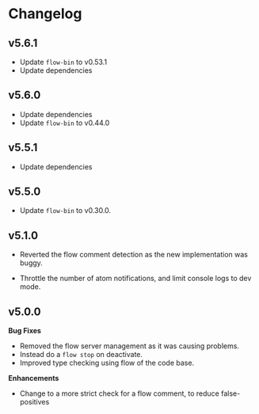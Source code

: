 # Changelog

## v5.6.1

*   Update `flow-bin` to v0.53.1
*   Update dependencies

## v5.6.0

*   Update dependencies
*   Update `flow-bin` to v0.44.0

## v5.5.1

*   Update dependencies

## v5.5.0

*   Update `flow-bin` to v0.30.0.

## v5.1.0

*   Reverted the flow comment detection as the new implementation was buggy.

*   Throttle the number of atom notifications, and limit console logs to dev
    mode.

## v5.0.0

**Bug Fixes**

*   Removed the flow server management as it was causing problems.
*   Instead do a `flow stop` on deactivate.
*   Improved type checking using flow of the code base.

**Enhancements**

*   Change to a more strict check for a flow comment, to reduce false-positives
